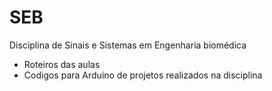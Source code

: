 # SEB
Disciplina de Sinais e Sistemas em Engenharia biomédica
- Roteiros das aulas 
- Codigos para Arduino de projetos realizados na disciplina
